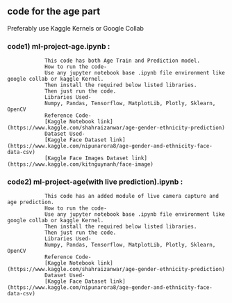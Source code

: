 ## code for the age part
Preferably use Kaggle Kernels or Google Collab

### code1) ml-project-age.ipynb :
                This code has both Age Train and Prediction model.
                How to run the code-
                Use any jupyter notebook base .ipynb file environment like google collab or kaggle Kernel.
                Then install the required below listed libraries.
                Then just run the code.
                Libraries Used-
                Numpy, Pandas, Tensorflow, MatplotLib, Plotly, Sklearn, OpenCV       
                Reference Code- 
                [Kaggle Notebook link](https://www.kaggle.com/shahraizanwar/age-gender-ethnicity-prediction)
                Dataset Used-
                [Kaggle Face Dataset link](https://www.kaggle.com/nipunarora8/age-gender-and-ethnicity-face-data-csv)
                [Kaggle Face Images Dataset link](https://www.kaggle.com/kitnguynanh/face-image)
                
### code2) ml-project-age(with live prediction).ipynb :
                This code has an added module of live camera capture and age prediction.
                How to run the code-
                Use any jupyter notebook base .ipynb file environment like google collab or kaggle Kernel.
                Then install the required below listed libraries.
                Then just run the code.
                Libraries Used-
                Numpy, Pandas, Tensorflow, MatplotLib, Plotly, Sklearn, OpenCV       
                Reference Code- 
                [Kaggle Notebook link](https://www.kaggle.com/shahraizanwar/age-gender-ethnicity-prediction)
                Dataset Used-
                [Kaggle Face Dataset link](https://www.kaggle.com/nipunarora8/age-gender-and-ethnicity-face-data-csv)
                
                
                
       

